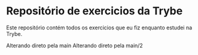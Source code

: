 # Repositório de exercicios da Trybe

Este repositório contém todos os exercicios que eu fiz enquanto estudei na Trybe.

Alterando direto pela main
Alterando direto pela main/2

